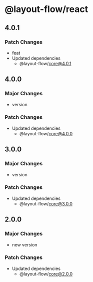 # @layout-flow/react

## 4.0.1

### Patch Changes

- feat
- Updated dependencies
  - @layout-flow/core@4.0.1

## 4.0.0

### Major Changes

- version

### Patch Changes

- Updated dependencies
  - @layout-flow/core@4.0.0

## 3.0.0

### Major Changes

- version

### Patch Changes

- Updated dependencies
  - @layout-flow/core@3.0.0

## 2.0.0

### Major Changes

- new version

### Patch Changes

- Updated dependencies
  - @layout-flow/core@2.0.0
